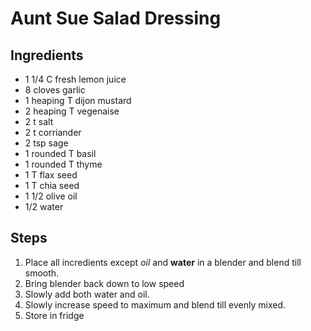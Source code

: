 # Aunt Sue Salad Dressing

## Ingredients
- 1 1/4 C fresh lemon juice
- 8 cloves garlic
- 1 heaping T dijon mustard
- 2 heaping T vegenaise
- 2 t salt
- 2 t corriander
- 2 tsp sage
- 1 rounded T basil
- 1 rounded T thyme
- 1 T flax seed
- 1 T chia seed
- 1 1/2 olive oil
- 1/2 water

## Steps

1. Place all incredients except *oil* and **water** in a blender and blend till smooth.
2. Bring blender back down to low speed
3. Slowly add both water and oil.
4. Slowly increase speed to maximum and blend till evenly mixed.
5. Store in fridge